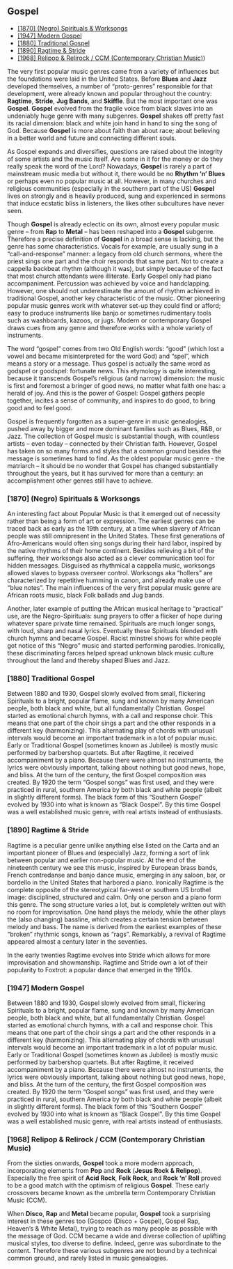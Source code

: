 ## Gospel
- [[1870] (Negro) Spirituals & Worksongs](#1870-Negro-Spirituals--Worksongs)
- [[1947] Modern Gospel](#1947-Modern-Gospel)
- [[1880] Traditional Gospel](#1880-Traditional-Gospel)
- [[1890] Ragtime & Stride](#1890Ragtime--Stride)
- [[1968] Relipop & Relirock / CCM (Contemporary Christian Music)](#1968-Relipop--Relirock--CCM-Contemporary-Christian-Music))

The very first popular music genres came from a variety of influences but the foundations were laid in the United States. Before **Blues** and **Jazz** developed themselves, a number of “proto-genres” responsible for that development, were already known and popular throughout the country: **Ragtime**, **Stride**, **Jug Bands**, and **Skiffle**. But the most important one was **Gospel**. **Gospel** evolved from the fragile voice from black slaves into an undeniably huge genre with many subgenres. **Gospel** shakes off pretty fast its racial dimension: black and white join hand in hand to sing the song of God. Because **Gospel** is more about faith than about race; about believing in a better world and future and connecting different souls.

As Gospel expands and diversifies, questions are raised about the integrity of some artists and the music itself. Are some in it for the money or do they really speak the word of the Lord? Nowadays, **Gospel** is rarely a part of mainstream music media but without it, there would be no **Rhythm ‘n’ Blues** or perhaps even no popular music at all. However, in many churches and religious communities (especially in the southern part of the US) **Gospel** lives on strongly and is heavily produced, sung and experienced in sermons that induce ecstatic bliss in listeners, the likes other subcultures have never seen.

Though **Gospel** is already eclectic on its own, almost every popular music genre – from **Rap** to **Metal** – has been reshaped into a **Gospel** subgenre. Therefore a precise definition of **Gospel** in a broad sense is lacking, but the genre has some characteristics. Vocals for example, are usually sung in a “call-and-response” manner: a legacy from old church sermons, where the priest sings one part and the choir responds that same part. Not to create a cappella backbeat rhythm (although it was), but simply because of the fact that most church attendants were illiterate. Early Gospel only had piano accompaniment. Percussion was achieved by voice and handclapping. However, one should not underestimate the amount of rhythm achieved in traditional Gospel, another key characteristic of the music. Other pioneering popular music genres work with whatever set-up they could find or afford; easy to produce instruments like banjo or sometimes rudimentary tools such as washboards, kazoos, or jugs. Modern or contemporary Gospel draws cues from any genre and therefore works with a whole variety of instruments.

The word “gospel” comes from two Old English words: “good” (which lost a vowel and became misinterpreted for the word God) and “spel”, which means a story or a message. Thus gospel is actually the same word as godspel or goodspel: fortunate news. This etymology is quite interesting, because it transcends Gospel’s religious (and narrow) dimension: the music is first and foremost a bringer of good news, no matter what faith one has: a herald of joy. And this is the power of Gospel: Gospel gathers people together, incites a sense of community, and inspires to do good, to bring good and to feel good.

Gospel is frequently forgotten as a super-genre in music genealogies, pushed away by bigger and more dominant families such as Blues, R&B, or Jazz. The collection of Gospel music is substantial though, with countless artists – even today – connected by their Christian faith. However, Gospel has taken on so many forms and styles that a common ground besides the message is sometimes hard to find. As the oldest popular music genre - the matriarch – it should be no wonder that Gospel has changed substantially throughout the years, but it has survived for more than a century: an accomplishment other genres still have to achieve.

### [1870] (Negro) Spirituals & Worksongs
An interesting fact about Popular Music is that it emerged out of necessity rather than being a form of art or expression. The earliest genres can be traced back as early as the 19th century, at a time when slavery of African people was still omnipresent in the United States. These first generations of Afro-Americans would often sing songs during their hard labor, inspired by the native rhythms of their home continent. Besides relieving a bit of the suffering, their worksongs also acted as a clever communication tool for hidden messages. Disguised as rhythmical a cappella music, worksongs allowed slaves to bypass overseer control. Worksongs aka “hollers” are characterized by repetitive humming in canon, and already make use of “blue notes”. The main influences of the very first popular music genre are African roots music, black Folk ballads and Jug bands.

Another, later example of putting the African musical heritage to “practical” use, are the Negro-Spirituals: sung prayers to offer a flicker of hope during whatever spare private time remained. Spirituals are much longer songs, with loud, sharp and nasal lyrics. Eventually these Spirituals blended with church hymns and became Gospel. Racist minstrel shows for white people got notice of this “Negro” music and started performing parodies. Ironically, these discriminating farces helped spread unknown black music culture throughout the land and thereby shaped Blues and Jazz.
### [1880] Traditional Gospel
Between 1880 and 1930, Gospel slowly evolved from small, flickering Spirituals to a bright, popular flame, sung and known by many American people, both black and white, but all fundamentally Christian. Gospel started as emotional church hymns, with a call and response choir. This means that one part of the choir sings a part and the other responds in a different key (harmonizing). This alternating play of chords with unusual intervals would become an important trademark in a lot of popular music. Early or Traditional Gospel (sometimes known as Jubilee) is mostly music performed by barbershop quartets. But after Ragtime, it received accompaniment by a piano. Because there were almost no instruments, the lyrics were obviously important, talking about nothing but good news, hope, and bliss. At the turn of the century, the first Gospel composition was created. By 1920 the term “Gospel songs” was first used, and they were practiced in rural, southern America by both black and white people (albeit in slightly different forms). The black form of this “Southern Gospel” evolved by 1930 into what is known as “Black Gospel”. By this time Gospel was a well established music genre, with real artists instead of enthusiasts.
### [1890] Ragtime & Stride
Ragtime is a peculiar genre unlike anything else listed on the Carta and an important pioneer of Blues and (especially) Jazz, forming a sort of link between popular and earlier non-popular music. At the end of the nineteenth century we see this music, inspired by European brass bands, French contredanse and banjo dance music, emerging in any saloon, bar, or bordello in the United States that harbored a piano. Ironically Ragtime is the complete opposite of the stereotypical far-west or southern US brothel image: disciplined, structured and calm. Only one person and a piano form this genre. The song structure varies a lot, but is completely written out with no room for improvisation. One hand plays the melody, while the other plays the (also changing) bassline, which creates a certain tension between melody and bass. The name is derived from the earliest examples of these “broken” rhythmic songs, known as “rags”. Remarkably, a revival of Ragtime appeared almost a century later in the seventies.

In the early twenties Ragtime evolves into Stride which allows for more improvisation and showmanship. Ragtime and Stride own a lot of their popularity to Foxtrot: a popular dance that emerged in the 1910s.

### [1947] Modern Gospel
Between 1880 and 1930, Gospel slowly evolved from small, flickering Spirituals to a bright, popular flame, sung and known by many American people, both black and white, but all fundamentally Christian. Gospel started as emotional church hymns, with a call and response choir. This means that one part of the choir sings a part and the other responds in a different key (harmonizing). This alternating play of chords with unusual intervals would become an important trademark in a lot of popular music. Early or Traditional Gospel (sometimes known as Jubilee) is mostly music performed by barbershop quartets. But after Ragtime, it received accompaniment by a piano. Because there were almost no instruments, the lyrics were obviously important, talking about nothing but good news, hope, and bliss. At the turn of the century, the first Gospel composition was created. By 1920 the term “Gospel songs” was first used, and they were practiced in rural, southern America by both black and white people (albeit in slightly different forms). The black form of this “Southern Gospel” evolved by 1930 into what is known as “Black Gospel”. By this time Gospel was a well established music genre, with real artists instead of enthusiasts.

### [1968] Relipop & Relirock / CCM (Contemporary Christian Music)
From the sixties onwards, **Gospel** took a more modern approach, incorporating elements from **Pop** and **Rock** (**Jesus Rock & Relipop**). Especially the free spirit of **Acid Rock**, **Folk Rock**, and **Rock ‘n’ Roll** proved to be a good match with the optimism of religious **Gospel**. These early crossovers became known as the umbrella term Contemporary Christian Music (CCM).

When **Disco**, **Rap** and **Metal** became popular, **Gospel** took a surprising interest in these genres too (Gospco (Disco + Gospel), Gospel Rap, Heaven’s & White Metal), trying to reach as many people as possible with the message of God. CCM became a wide and diverse collection of uplifting musical styles, too diverse to define. Indeed, genre was subordinate to the content. Therefore these various subgenres are not bound by a technical common ground, and rarely listed in music genealogies.
